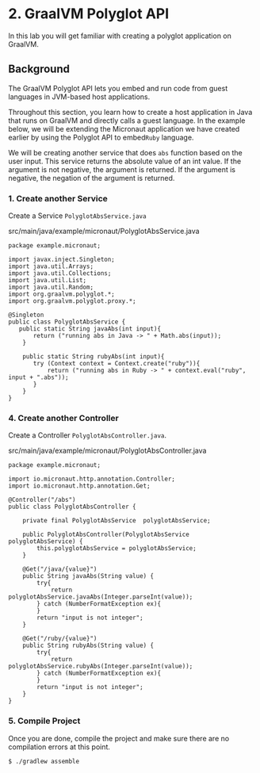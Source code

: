 # 2. GraalVM Polyglot API

In this lab you will get familiar with creating a polyglot application on GraalVM.


## Background

The GraalVM Polyglot API lets you embed and run code from guest languages in JVM-based host applications.

Throughout this section, you learn how to create a host application in Java that runs on GraalVM and directly calls a guest language. In the example below, we will be extending the Micronaut application we have created earlier by using the Polyglot API to embed```Ruby``` language.

We will be creating another service that does ```abs``` function based on the user input. This service returns the absolute value of an int value. If the argument is not negative, the argument is returned. If the argument is negative, the negation of the argument is returned.

### 1. Create another Service

Create a Service ```PolyglotAbsService.java```

src/main/java/example/micronaut/PolyglotAbsService.java

```
package example.micronaut;

import javax.inject.Singleton;
import java.util.Arrays;
import java.util.Collections;
import java.util.List;
import java.util.Random;
import org.graalvm.polyglot.*;
import org.graalvm.polyglot.proxy.*;

@Singleton 
public class PolyglotAbsService {
   public static String javaAbs(int input){
       return ("running abs in Java -> " + Math.abs(input));
    }

    public static String rubyAbs(int input){
       try (Context context = Context.create("ruby")){
           return ("running abs in Ruby -> " + context.eval("ruby", input + ".abs"));
       }
    }
}
```

### 4. Create another Controller

Create a Controller ```PolyglotAbsController.java```.

src/main/java/example/micronaut/PolyglotAbsController.java

```
package example.micronaut;

import io.micronaut.http.annotation.Controller;
import io.micronaut.http.annotation.Get;

@Controller("/abs") 
public class PolyglotAbsController {

    private final PolyglotAbsService  polyglotAbsService;

    public PolyglotAbsController(PolyglotAbsService polyglotAbsService) { 
        this.polyglotAbsService = polyglotAbsService;
    }

    @Get("/java/{value}")
    public String javaAbs(String value) {
        try{
            return polyglotAbsService.javaAbs(Integer.parseInt(value));
        } catch (NumberFormatException ex){
        }
        return "input is not integer";
    }

    @Get("/ruby/{value}")     
    public String rubyAbs(String value) {
        try{
            return polyglotAbsService.rubyAbs(Integer.parseInt(value));
        } catch (NumberFormatException ex){
        }
        return "input is not integer";
    }
}
```


### 5. Compile Project

Once you are done, compile the project and make sure there are no compilation errors at this point.

```
$ ./gradlew assemble
```

